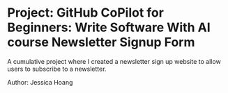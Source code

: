# Project: GitHub CoPilot for Beginners: Write Software With AI course Newsletter Signup Form

A cumulative project where I created a newsletter sign up website
to allow users to subscribe to a newsletter.

Author: Jessica Hoang